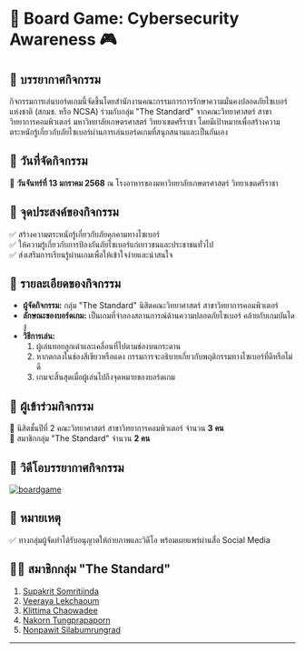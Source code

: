 # 🎲 Board Game: Cybersecurity Awareness 🎮

## 📌 บรรยากาศกิจกรรม

กิจกรรมการเล่นบอร์ดเกมนี้จัดขึ้นโดยสำนักงานคณะกรรมการการรักษาความมั่นคงปลอดภัยไซเบอร์แห่งชาติ (สกมช. หรือ NCSA) ร่วมกับกลุ่ม "The Standard" จากคณะวิทยาศาสตร์ สาขาวิทยาการคอมพิวเตอร์ มหาวิทยาลัยเกษตรศาสตร์ วิทยาเขตศรีราชา โดยมีเป้าหมายเพื่อสร้างความตระหนักรู้เกี่ยวกับภัยไซเบอร์ผ่านการเล่นบอร์ดเกมที่สนุกสนานและเป็นกันเอง

## 📅 วันที่จัดกิจกรรม

📍 **วันจันทร์ที่ 13 มกราคม 2568** ณ โรงอาหารของมหาวิทยาลัยเกษตรศาสตร์ วิทยาเขตศรีราชา

## 🎯 จุดประสงค์ของกิจกรรม

✅ สร้างความตระหนักรู้เกี่ยวกับภัยคุกคามทางไซเบอร์  
✅ ให้ความรู้เกี่ยวกับการป้องกันภัยไซเบอร์แก่เยาวชนและประชาชนทั่วไป  
✅ ส่งเสริมการเรียนรู้ผ่านเกมเพื่อให้เข้าใจง่ายและน่าสนใจ  

## 🎲 รายละเอียดของกิจกรรม

- **ผู้จัดกิจกรรม:** กลุ่ม "The Standard" นิสิตคณะวิทยาศาสตร์ สาขาวิทยาการคอมพิวเตอร์
- **ลักษณะของบอร์ดเกม:** เป็นเกมที่จำลองสถานการณ์ด้านความปลอดภัยไซเบอร์ คล้ายกับเกมบันไดงู
- **วิธีการเล่น:**
  1. ผู้เล่นทอยลูกเต๋าและเคลื่อนที่ไปตามช่องบนกระดาน
  2. หากตกลงในช่องสีเขียวหรือแดง กรรมการจะอธิบายเกี่ยวกับพฤติกรรมทางไซเบอร์ที่ดีหรือไม่ดี
  3. เกมจะสิ้นสุดเมื่อผู้เล่นไปถึงจุดหมายของบอร์ดเกม

## 👥 ผู้เข้าร่วมกิจกรรม

🔹 นิสิตชั้นปีที่ 2 คณะวิทยาศาสตร์ สาขาวิทยาการคอมพิวเตอร์ จำนวน **3 คน**  
🔹 สมาชิกกลุ่ม "The Standard" จำนวน **2 คน**  

## 🎥 วิดีโอบรรยากาศกิจกรรม

[![boardgame](/assets/boardgame.png)](https://www.youtube.com/watch?v=tMAkRKSooh4)

## 📌 หมายเหตุ

✅ ทางกลุ่มผู้จัดทำได้รับอนุญาตให้ถ่ายภาพและวิดีโอ พร้อมเผยแพร่ผ่านสื่อ Social Media

## 👨‍💻 สมาชิกกลุ่ม "The Standard"

1. [Supakrit Somritjinda](https://jekoflash.github.io/boardGame)
2. [Veeraya Lekchaoum](https://valin4637.github.io/boardGame)
3. [Klittima Chaowadee](https://anniemark2522.github.io/boardgame/boardg)
4. [Nakorn Tungprapaporn](https://taedate.github.io/boardgame)
5. [Nonpawit Silabumrungrad](https://waterondaway.github.io/boardgame)

---